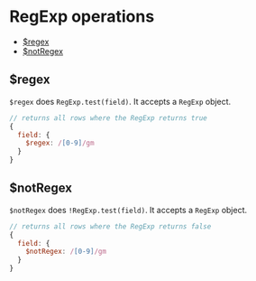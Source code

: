 # RegExp operations


- [$regex](#regex)
- [$notRegex](#notregex)

## $regex

`$regex` does `RegExp.test(field)`. It accepts a `RegExp` object.

```js
// returns all rows where the RegExp returns true
{
  field: {
    $regex: /[0-9]/gm
  }
}
```

## $notRegex

`$notRegex` does `!RegExp.test(field)`. It accepts a `RegExp` object.

```js
// returns all rows where the RegExp returns false
{
  field: {
    $notRegex: /[0-9]/gm
  }
}
```
